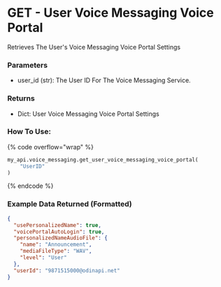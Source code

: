 # GET - User Voice Messaging Voice Portal

Retrieves The User's Voice Messaging Voice Portal Settings

### Parameters&#x20;

* user\_id (str): The User ID For The Voice Messaging Service.&#x20;

### Returns

* Dict: User Voice Messaging Voice Portal Settings

### How To Use:

{% code overflow="wrap" %}
```python
my_api.voice_messaging.get_user_voice_messaging_voice_portal(
    "UserID"
)
```
{% endcode %}

### Example Data Returned (Formatted)

```json
{
  "usePersonalizedName": true,
  "voicePortalAutoLogin": true,
  "personalizedNameAudioFile": {
    "name": "Announcement",
    "mediaFileType": "WAV",
    "level": "User"
  },
  "userId": "9871515000@odinapi.net"
}
```
